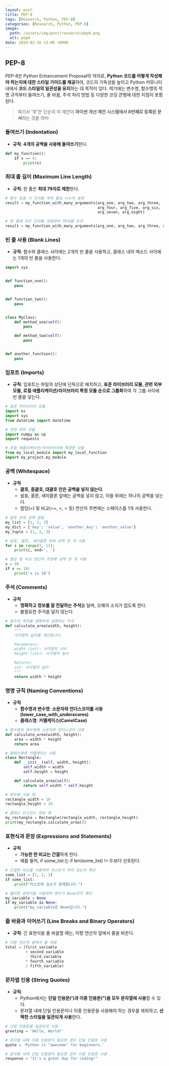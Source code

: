 ```yaml
---
layout: post
title: PEP-8
tags: [Research, Python, PEP-8]
categories: [Research, Python, PEP-8]
image:
  path: /assets/img/post/research/pep8.png
  alt: pep8
date: 2024-02-26 13:08 +0900
---
```


## PEP-8

PEP-8은 Python Enhancement Proposal의 약자로, **Python 코드를 어떻게 작성해야 하는지에 대한 스타일 가이드를 제공**하여, 코드의 가독성을 높이고 Python 커뮤니티 내에서 **코드 스타일의 일관성을 유지**하는 데 목적이 있다. 여기에는 변수명, 함수명의 작명 규칙부터 들여쓰기, 줄 바꿈, 주석 처리 방법 등 다양한 코딩 관행에 대한 지침이 포함된다.

> 여기서 "8"은 단순히 이 제안이 **파이썬 개선 제안 시스템에서 8번째로 등록된 문서**라는 것을 의미

### 들여쓰기 (Indentation)

- **규칙**: **4개의 공백을 사용해 들여쓰기**한다.

```python
def my_function():
    if x == 4:
        print(x)
```

### 최대 줄 길이 (Maximum Line Length)

- **규칙**: 한 줄은 **최대 79자로 제한**한다.

```python
# 함수 호출 시 인자를 여러 줄로 나누어 표현
result = my_function_with_many_arguments(arg_one, arg_two, arg_three,
                                         arg_four, arg_five, arg_six,
                                         arg_seven, arg_eight)

# 한 줄에 모든 인자를 포함하여 79자를 초과
result = my_function_with_many_arguments(arg_one, arg_two, arg_three, arg_four, arg_five, arg_six, arg_seven, arg_eight)
```

### 빈 줄 사용 (Blank Lines)

- **규칙**: 함수와 클래스 사이에는 2개의 빈 줄을 사용하고, 클래스 내의 메소드 사이에는 1개의 빈 줄을 사용한다.

```python
import sys


def function_one():
    pass


def function_two():
    pass


class MyClass:
    def method_one(self):
        pass

    def method_two(self):
        pass


def another_function():
    pass
```

### 임포트 (Imports)

- **규칙**: 임포트는 파일의 상단에 단독으로 배치하고, **표준 라이브러리 모듈, 관련 외부 모듈, 로컬 애플리케이션/라이브러리 특정 모듈 순으로 그룹화**하여 각 그룹 사이에 빈 줄을 넣는다.

```python
# 표준 라이브러리 모듈
import os
import sys
from datetime import datetime

# 관련 외부 모듈
import numpy as np
import requests

# 로컬 애플리케이션/라이브러리에 특정한 모듈
from my_local_module import my_local_function
import my_project.my_module
```

### 공백 (Whitespace)

- **규칙**
  - **괄호, 중괄호, 대괄호 안은 공백을 넣지 않는다**.
  - 쉼표, 콜론, 세미콜론 앞에는 공백을 넣지 않고, 이들 뒤에는 하나의 공백을 넣는다.
  - 할당(=) 및 비교(==, <, > 등) 연산자 주변에는 스페이스를 1개 사용한다.

```python
# 괄호 안에 공백 없음
my_list = [1, 2, 3]
my_dict = {'key': 'value', 'another_key': 'another_value'}
my_tuple = (1, 2, 3)

# 쉼표, 콜론, 세미콜론 뒤에 공백 한 개 사용
for i in range(1, 11):
    print(i, end=', ')

# 할당 및 비교 연산자 주변에 공백 한 개 사용
x = 10
if x == 10:
    print('x is 10')
```

### 주석 (Comments)

- **규칙**
  - **명확하고 정보를 잘 전달하는 주석**을 달며, 오해의 소지가 없도록 한다.
  - 불필요한 주석을 달지 않는다.

```python
# 함수의 목적을 명확하게 설명하는 주석
def calculate_area(width, height):
    """
    사각형의 넓이를 계산합니다.

    Parameters:
    width (int): 사각형의 너비
    height (int): 사각형의 높이

    Returns:
    int: 사각형의 넓이
    """
    return width * height
```

### 명명 규칙 (Naming Conventions)

- **규칙**
  - **함수명과 변수명**: **소문자와 언더스코어를 사용(lower_case_with_underscores)**
  - **클래스명**: **카멜케이스(CamelCase)**

```python
# 함수명과 변수명에 소문자와 언더스코어 사용
def calculate_area(width, height):
    area = width * height
    return area

# 클래스명에 카멜케이스 사용
class Rectangle:
    def __init__(self, width, height):
        self.width = width
        self.height = height

    def calculate_area(self):
        return self.width * self.height

# 변수명 사용 예
rectangle_width = 10
rectangle_height = 20

# 클래스 인스턴스 생성 예
my_rectangle = Rectangle(rectangle_width, rectangle_height)
print(my_rectangle.calculate_area())
```

### 표현식과 문장 (Expressions and Statements)

- **규칙**
  - **가능한 한 비교는 간결**하게 한다.
  - 예를 들어, if some_list:는 if len(some_list) != 0:보다 선호된다.

```python
# 간결한 비교를 사용하여 리스트가 비어 있는지 확인
some_list = [1, 2, 3]
if some_list:
    print("리스트에 요소가 존재합니다.")

# 불리언 표현식을 사용하여 변수가 None인지 확인
my_variable = None
if my_variable is None:
    print("my_variable은 None입니다.")
```

### 줄 바꿈과 이어쓰기 (Line Breaks and Binary Operators)

- **규칙**: 긴 표현식을 줄 바꿈할 때는, 이항 연산자 앞에서 줄을 바꾼다.

```python
# 이항 연산자 앞에서 줄 바꿈
total = (first_variable
         + second_variable
         - third_variable
         * fourth_variable
         / fifth_variable)
```

### 문자열 인용 (String Quotes)

- **규칙**:
  - Python에서는 **단일 인용문(')과 이중 인용문(")을 모두 문자열에 사용**할 수 있다.
  - 문자열 내에 단일 인용문이나 이중 인용문을 사용해야 하는 경우를 제외하고, **선택한 스타일을 일관되게 사용**한다.

```python
# 단일 인용문을 일관되게 사용
greeting = 'Hello, World!'

# 문자열 내에 이중 인용문이 필요한 경우 단일 인용문 사용
quote = 'Python is "awesome" for beginners.'

# 문자열 내에 단일 인용문이 필요한 경우 이중 인용문 사용
response = "It's a great day for coding!"
```
